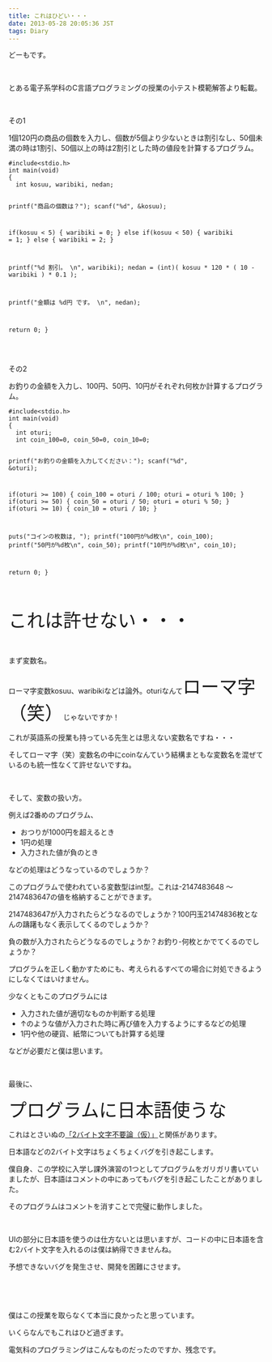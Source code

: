 ```yaml
---
title: これはひどい・・・
date: 2013-05-28 20:05:36 JST
tags: Diary
---
```

<p>どーもです。</p>
<p>&nbsp;</p>
<p>とある電子系学科のC言語プログラミングの授業の小テスト模範解答より転載。</p>
<p>&nbsp;</p>
<p>その1</p>
<p>1個120円の商品の個数を入力し、個数が5個より少ないときは割引なし、50個未満の時は1割引、50個以上の時は2割引とした時の値段を計算するプログラム。</p>
<pre class="prettyprint linenums">
<code>#include&lt;stdio.h&gt;
int main(void)
{
  int kosuu, waribiki, nedan;

  printf("商品の個数は？"); scanf("%d", &kosuu);

  if(kosuu < 5) {
    waribiki = 0;
  }
  else if(kosuu < 50) {
    waribiki = 1;
  }
  else {
    waribiki = 2;
  }

  printf("%d 割引。 \n", waribiki);
  nedan = (int)( kosuu * 120 * ( 10 - waribiki ) * 0.1 );

  printf("金額は %d円 です。 \n", nedan);

  return 0;
}
</code></pre>
<p>&nbsp;</p>
<p>その2</p>
<p>お釣りの金額を入力し、100円、50円、10円がそれぞれ何枚か計算するプログラム。</p>
<pre class="prettyprint linenums">
<code>#include&lt;stdio.h&gt;
int main(void)
{
  int oturi;
  int coin_100=0, coin_50=0, coin_10=0;

  printf("お釣りの金額を入力してください：");
  scanf("%d", &oturi);

  if(oturi >= 100) {
    coin_100 = oturi / 100;
    oturi = oturi % 100;
  }
  if(oturi >= 50) {
    coin_50 = oturi / 50;
    oturi = oturi % 50;
  }
  if(oturi >= 10) {
    coin_10 = oturi / 10;
  }

  puts("コインの枚数は, ");
  printf("100円が%d枚\n", coin_100);
  printf("50円が%d枚\n", coin_50);
  printf("10円が%d枚\n", coin_10);

  return 0;
}
</code></pre>
<p>&nbsp;</p>
<p><span style="font-size:36px;">これは許せない・・・</span></p>
<p>&nbsp;</p>
<p>まず変数名。</p>
<p>ローマ字変数kosuu、waribikiなどは論外。oturiなんて<span style="font-size:36px;">ローマ字（笑）</span>じゃないですか！</p>
<p>これが英語系の授業も持っている先生とは思えない変数名ですね・・・</p>
<p>そしてローマ字（笑）変数名の中にcoinなんていう結構まともな変数名を混ぜているのも統一性なくて許せないですね。</p>
<p>&nbsp;</p>
<p>そして、変数の扱い方。</p>
<p>例えば2番めのプログラム、</p>
<ul>
<li>おつりが1000円を超えるとき</li>
<li>1円の処理</li>
<li>入力された値が負のとき</li>
</ul>
<p>などの処理はどうなっているのでしょうか？</p>
<p>このプログラムで使われている変数型はint型。これは-2147483648 ～ 2147483647の値を格納することができます。</p>
<p>2147483647が入力されたらどうなるのでしょうか？100円玉21474836枚となんの躊躇もなく表示してくるのでしょうか？</p>
<p>負の数が入力されたらどうなるのでしょうか？お釣り-何枚とかでてくるのでしょうか？</p>
<p>プログラムを正しく動かすためにも、考えられるすべての場合に対処できるようにしなくてはいけません。</p>
<p>少なくともこのプログラムには</p>
<ul>
<li>入力された値が適切なものか判断する処理</li>
<li>↑のような値が入力された時に再び値を入力するようにするなどの処理</li>
<li>1円や他の硬貨、紙幣についても計算する処理</li>
</ul>
<p>などが必要だと僕は思います。</p>
<p>&nbsp;</p>
<p>最後に、</p>
<p><span style="font-size:36px;">プログラムに日本語使うな</span></p>
<p>これはとさいぬの<a href="http://tosainu.wktk.so/view/245">「2バイト文字不要論（仮）」</a>と関係があります。</p>
<p>日本語などの2バイト文字はちょくちょくバグを引き起こします。</p>
<p>僕自身、この学校に入学し課外演習の1つとしてプログラムをガリガリ書いていましたが、日本語はコメントの中にあってもバグを引き起こしたことがありました。</p>
<p>そのプログラムはコメントを消すことで完璧に動作しました。</p>
<p>&nbsp;</p>
<p>UIの部分に日本語を使うのは仕方ないとは思いますが、コードの中に日本語を含む2バイト文字を入れるのは僕は納得できませんね。</p>
<p>予想できないバグを発生させ、開発を困難にさせます。</p>
<p>&nbsp;</p>
<p>&nbsp;</p>
<p>僕はこの授業を取らなくて本当に良かったと思っています。</p>
<p>いくらなんでもこれはひど過ぎます。</p>
<p>電気科のプログラミングはこんなものだったのですか、残念です。</p>
